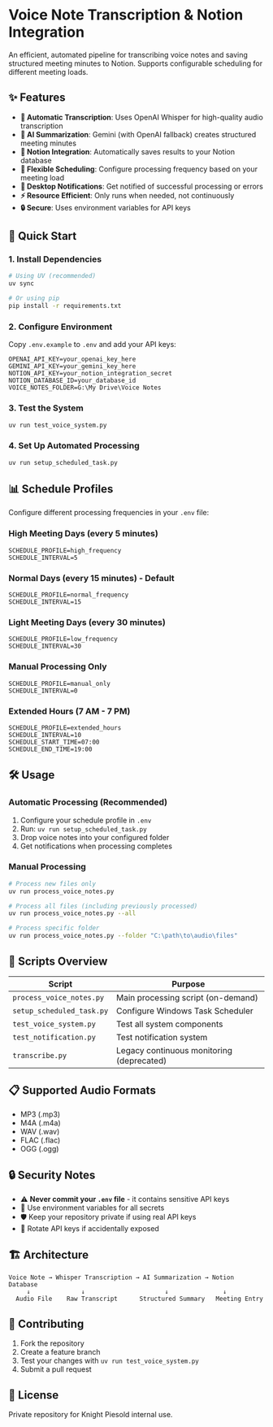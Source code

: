 # Voice Note Transcription & Notion Integration

An efficient, automated pipeline for transcribing voice notes and saving structured meeting minutes to Notion. Supports configurable scheduling for different meeting loads.

## ✨ Features

- **🎤 Automatic Transcription**: Uses OpenAI Whisper for high-quality audio transcription
- **🤖 AI Summarization**: Gemini (with OpenAI fallback) creates structured meeting minutes
- **📝 Notion Integration**: Automatically saves results to your Notion database
- **📅 Flexible Scheduling**: Configure processing frequency based on your meeting load
- **🔔 Desktop Notifications**: Get notified of successful processing or errors
- **⚡ Resource Efficient**: Only runs when needed, not continuously
- **🔒 Secure**: Uses environment variables for API keys

## 🚀 Quick Start

### 1. Install Dependencies
```bash
# Using UV (recommended)
uv sync

# Or using pip
pip install -r requirements.txt
```

### 2. Configure Environment
Copy `.env.example` to `.env` and add your API keys:
```env
OPENAI_API_KEY=your_openai_key_here
GEMINI_API_KEY=your_gemini_key_here
NOTION_API_KEY=your_notion_integration_secret
NOTION_DATABASE_ID=your_database_id
VOICE_NOTES_FOLDER=G:\My Drive\Voice Notes
```

### 3. Test the System
```bash
uv run test_voice_system.py
```

### 4. Set Up Automated Processing
```bash
uv run setup_scheduled_task.py
```

## 📊 Schedule Profiles

Configure different processing frequencies in your `.env` file:

### High Meeting Days (every 5 minutes)
```env
SCHEDULE_PROFILE=high_frequency
SCHEDULE_INTERVAL=5
```

### Normal Days (every 15 minutes) - Default
```env
SCHEDULE_PROFILE=normal_frequency
SCHEDULE_INTERVAL=15
```

### Light Meeting Days (every 30 minutes)
```env
SCHEDULE_PROFILE=low_frequency
SCHEDULE_INTERVAL=30
```

### Manual Processing Only
```env
SCHEDULE_PROFILE=manual_only
SCHEDULE_INTERVAL=0
```

### Extended Hours (7 AM - 7 PM)
```env
SCHEDULE_PROFILE=extended_hours
SCHEDULE_INTERVAL=10
SCHEDULE_START_TIME=07:00
SCHEDULE_END_TIME=19:00
```

## 🛠️ Usage

### Automatic Processing (Recommended)
1. Configure your schedule profile in `.env`
2. Run: `uv run setup_scheduled_task.py`
3. Drop voice notes into your configured folder
4. Get notifications when processing completes

### Manual Processing
```bash
# Process new files only
uv run process_voice_notes.py

# Process all files (including previously processed)
uv run process_voice_notes.py --all

# Process specific folder
uv run process_voice_notes.py --folder "C:\path\to\audio\files"
```

## 🔧 Scripts Overview

| Script | Purpose |
|--------|---------|
| `process_voice_notes.py` | Main processing script (on-demand) |
| `setup_scheduled_task.py` | Configure Windows Task Scheduler |
| `test_voice_system.py` | Test all system components |
| `test_notification.py` | Test notification system |
| `transcribe.py` | Legacy continuous monitoring (deprecated) |

## 📋 Supported Audio Formats

- MP3 (.mp3)
- M4A (.m4a) 
- WAV (.wav)
- FLAC (.flac)
- OGG (.ogg)

## 🔒 Security Notes

- ⚠️ **Never commit your `.env` file** - it contains sensitive API keys
- 🔐 Use environment variables for all secrets
- 🛡️ Keep your repository private if using real API keys
- 🔄 Rotate API keys if accidentally exposed

## 🏗️ Architecture

```
Voice Note → Whisper Transcription → AI Summarization → Notion Database
     ↓              ↓                      ↓               ↓
  Audio File    Raw Transcript      Structured Summary   Meeting Entry
```

## 🤝 Contributing

1. Fork the repository
2. Create a feature branch
3. Test your changes with `uv run test_voice_system.py`
4. Submit a pull request

## 📄 License

Private repository for Knight Piesold internal use.